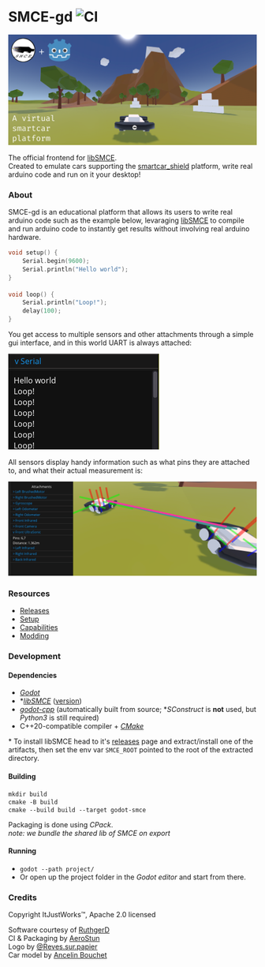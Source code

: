 # SMCE-gd ![CI](https://github.com/ItJustWorksTM/smce-gd/workflows/CI/badge.svg) 

![](project/media/images/banner.png)

The official frontend for [libSMCE](https://github.com/ItJustWorksTM/libSMCE).  
Created to emulate cars supporting the [smartcar_shield](https://github.com/platisd/smartcar_shield) platform, write real arduino code and run on it your desktop!

### About
SMCE-gd is an educational platform that allows its users to write real arduino code such as the example below, levaraging [libSMCE](https://github.com/ItJustWorksTM/libSMCE) to compile and run arduino code to instantly get results without involving real arduino hardware.


```c++
void setup() {
    Serial.begin(9600);
    Serial.println("Hello world");
}

void loop() {
    Serial.println("Loop!");
    delay(100);
}
```

You get access to multiple sensors and other attachments through a simple gui interface, and in this world UART is always attached:

![](project/media/images/SerialOutput.png)

All sensors display handy information such as what pins they are attached to, and what their actual measurement is:

<img src="project/media/images/sensors.png" alt="drawing" width="800"/>

### Resources

* [Releases](https://github.com/ItJustWorksTM/smce-gd/releases)
* [Setup](https://github.com/ItJustWorksTM/smce-gd/wiki)
* [Capabilities](https://github.com/ItJustWorksTM/smce-gd/wiki/Vehicle-Capabilities)
* [Modding](https://github.com/ItJustWorksTM/smce-gd/wiki/Modding)


### Development
#### Dependencies

* _[Godot](https://godotengine.org)_
* *_[libSMCE](https://github.com/ItJustWorksTM/libSMCE)_ ([version]([./CMakeLists.txt#L28](https://github.com/ItJustWorksTM/smce-gd/blob/master/CMakeLists.txt#L28)))
* _[godot-cpp](https://github.com/godotengine/godot-cpp)_ (automatically built from source; *_SConstruct_ is **not** used, but _Python3_ is still required)
* C++20-compatible compiler + _[CMake](https://cmake.org)_

\* To install libSMCE head to it's [releases](https://github.com/ItJustWorksTM/libSMCE/releases) page and extract/install one of the artifacts, then set the env var `SMCE_ROOT` pointed to the root of the extracted directory.

#### Building
```shell
mkdir build
cmake -B build
cmake --build build --target godot-smce
```

Packaging is done using _CPack_.  
_note: we bundle the shared lib of SMCE on export_

#### Running

* `godot --path project/`
* Or open up the project folder in the _Godot editor_ and start from there.

### Credits

Copyright ItJustWorks™, Apache 2.0 licensed  

Software courtesy of [RuthgerD](https://github.com/RuthgerD)  
CI & Packaging by [AeroStun](https://github.com/AeroStun)  
Logo by [@Reves.sur.papier](https://instagram.com/reves.sur.papier/)  
Car model by [Ancelin Bouchet](https://github.com/anbouchet)  
